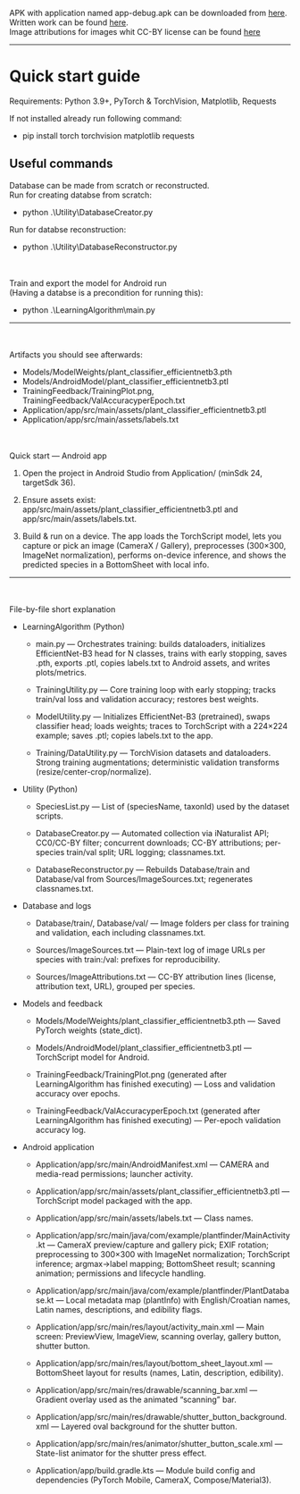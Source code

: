 APK with application named app-debug.apk can be downloaded from [here](https://fesb-my.sharepoint.com/:u:/g/personal/gboget00_fesb_hr/EeDeSSBf0A1Lr-Ajz5gDpbABd-GnlJI7gDVrPk_wrzepfA?e=iXcbVp). \
Written work can be found [here](https://github.com/GoranBogetic/Diplomski/tree/main/Word).\
Image attributions for images whit CC-BY license can be found [here](https://github.com/GoranBogetic/Diplomski/blob/main/Sources/ImageAttributions.txt)

----

# Quick start guide
Requirements: Python 3.9+, PyTorch & TorchVision, Matplotlib, Requests

If not installed already run following command:

- pip install torch torchvision matplotlib requests


## Useful commands
Database can be made from scratch or reconstructed.\
Run for creating databse from scratch:
- python .\Utility\DatabaseCreator.py

Run for databse reconstruction:
- python .\Utility\DatabaseReconstructor.py

\
\
Train and export the model for Android run\
(Having a databse is a precondition for running this):

- python .\LearningAlgorithm\main.py


---
\
\
Artifacts you should see afterwards:

- Models/ModelWeights/plant_classifier_efficientnetb3.pth
- Models/AndroidModel/plant_classifier_efficientnetb3.ptl
- TrainingFeedback/TrainingPlot.png, TrainingFeedback/ValAccuracyperEpoch.txt
- Application/app/src/main/assets/plant_classifier_efficientnetb3.ptl
- Application/app/src/main/assets/labels.txt

\
\
Quick start — Android app

1. Open the project in Android Studio from Application/ (minSdk 24, targetSdk 36).

2. Ensure assets exist: app/src/main/assets/plant_classifier_efficientnetb3.ptl and app/src/main/assets/labels.txt.

3. Build & run on a device. The app loads the TorchScript model, lets you capture or pick an image (CameraX / Gallery), preprocesses (300×300, ImageNet normalization), performs on-device inference, and shows the predicted species in a BottomSheet with local info.

---

\
\
File-by-file short explanation

- LearningAlgorithm (Python)
    - main.py — Orchestrates training: builds dataloaders,     initializes EfficientNet-B3 head for N classes, trains with early stopping, saves .pth, exports .ptl, copies labels.txt to Android assets, and writes plots/metrics.

    - TrainingUtility.py — Core training loop with early stopping; tracks train/val loss and validation accuracy; restores best weights.

    - ModelUtility.py — Initializes EfficientNet-B3 (pretrained), swaps classifier head; loads weights; traces to TorchScript with a 224×224 example; saves .ptl; copies labels.txt to the app.

    - Training/DataUtility.py — TorchVision datasets and dataloaders. Strong training augmentations; deterministic validation transforms (resize/center-crop/normalize).

- Utility (Python)
    - SpeciesList.py — List of (speciesName, taxonId) used by the dataset scripts.

    - DatabaseCreator.py — Automated collection via iNaturalist API; CC0/CC-BY filter; concurrent downloads; CC-BY attributions; per-species train/val split; URL logging; classnames.txt.

    - DatabaseReconstructor.py — Rebuilds Database/train and Database/val from Sources/ImageSources.txt; regenerates classnames.txt.

- Database and logs
    - Database/train/, Database/val/ — Image folders per class for training and validation, each including classnames.txt.

    - Sources/ImageSources.txt — Plain-text log of image URLs per species with train:/val: prefixes for reproducibility.

    - Sources/ImageAttributions.txt — CC-BY attribution lines (license, attribution text, URL), grouped per species.

- Models and feedback
    - Models/ModelWeights/plant_classifier_efficientnetb3.pth — Saved PyTorch weights (state_dict).

    - Models/AndroidModel/plant_classifier_efficientnetb3.ptl — TorchScript model for Android.

    - TrainingFeedback/TrainingPlot.png (generated after LearningAlgorithm has finished executing) — Loss and validation accuracy over epochs.

    - TrainingFeedback/ValAccuracyperEpoch.txt (generated after LearningAlgorithm has finished executing) — Per-epoch validation accuracy log.

- Android application
    - Application/app/src/main/AndroidManifest.xml — CAMERA and media-read permissions; launcher activity.

    - Application/app/src/main/assets/plant_classifier_efficientnetb3.ptl — TorchScript model packaged with the app.

    - Application/app/src/main/assets/labels.txt — Class names.

    - Application/app/src/main/java/com/example/plantfinder/MainActivity.kt — CameraX preview/capture and gallery pick; EXIF rotation; preprocessing to 300×300 with ImageNet normalization; TorchScript inference; argmax→label mapping; BottomSheet result; scanning animation; permissions and lifecycle handling.

    - Application/app/src/main/java/com/example/plantfinder/PlantDatabase.kt — Local metadata map (plantInfo) with English/Croatian names, Latin names, descriptions, and edibility flags.

    - Application/app/src/main/res/layout/activity_main.xml — Main screen: PreviewView, ImageView, scanning overlay, gallery button, shutter button.

    - Application/app/src/main/res/layout/bottom_sheet_layout.xml — BottomSheet layout for results (names, Latin, description, edibility).

    - Application/app/src/main/res/drawable/scanning_bar.xml — Gradient overlay used as the animated “scanning” bar.

    - Application/app/src/main/res/drawable/shutter_button_background.xml — Layered oval background for the shutter button.

    - Application/app/src/main/res/animator/shutter_button_scale.xml — State-list animator for the shutter press effect.

    - Application/app/build.gradle.kts — Module build config and dependencies (PyTorch Mobile, CameraX, Compose/Material3).